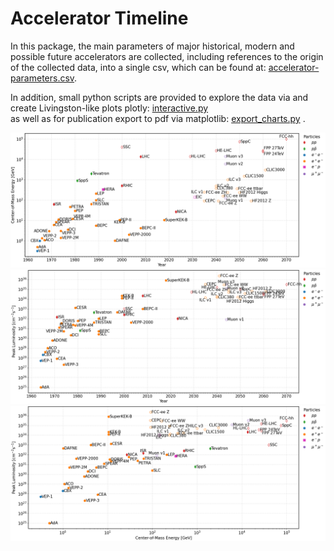 # Accelerator Timeline

In this package, the main parameters of major historical, modern and possible future accelerators are 
collected, including references to the origin of the collected data, into a single csv,
which can be found at: [accelerator-parameters.csv](accelerator-parameters.csv).

In addition, small python scripts are provided to explore the data via and create Livingston-like plots plotly:
[interactive.py](interactive.py)
<br>
as well as for publication export to pdf via matplotlib:
[export_charts.py](export_charts.py) .

![Center of Mass](images/energy.png)
![Luminosity](images/luminosity.png)
![LuminosityVsEnergy](images/luminosity-vs-energy.png)